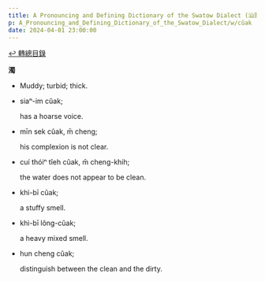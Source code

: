 ```yaml
---
title: A Pronouncing and Defining Dictionary of the Swatow Dialect (汕頭方言音義字典) / cûak
p: A_Pronouncing_and_Defining_Dictionary_of_the_Swatow_Dialect/w/cûak
date: 2024-04-01 23:00:00
---
```


[↩️ 轉總目錄](/A_Pronouncing_and_Defining_Dictionary_of_the_Swatow_Dialect)


**濁**
- Muddy; turbid; thick.

- siaⁿ-im cûak;

  has a hoarse voice.

- mīn sek cûak, m̄ cheng;

  his complexion is not clear.

- cuí thóiⁿ tîeh cûak, m̄ cheng-khih;

  the water does not appear to be clean.

- khì-bī cûak;

  a stuffy smell.

- khì-bī lông-cûak;

  a heavy mixed smell.

- hun cheng cûak;

  distinguish between the clean and the dirty.